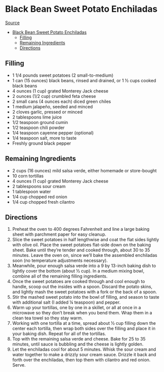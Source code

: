 # Black Bean Sweet Potato Enchiladas

[Source](https://cookieandkate.com/black-bean-sweet-potato-enchiladas/)

- [Black Bean Sweet Potato Enchiladas](#black-bean-sweet-potato-enchiladas)
  - [Filling](#filling)
  - [Remaining Ingredients](#remaining-ingredients)
  - [Directions](#directions)

## Filling

- 1 1/4 pounds sweet potatoes (2 small-to-medium)
- 1 can (15 ounces) black beans, rinsed and drained, or 1 ½ cups cooked black beans
- 4 ounces (1 cup) grated Monterey Jack cheese
- 2 ounces (1/2 cup) crumbled feta cheese
- 2 small cans (4 ounces each) diced green chiles
- 1 medium jalapeño, seeded and minced
- 2 cloves garlic, pressed or minced
- 2 tablespoons lime juice
- 1/2 teaspoon ground cumin
- 1/2 teaspoon chili powder
- 1/4 teaspoon cayenne pepper (optional)
- 1/4 teaspoon salt, more to taste
- Freshly ground black pepper

## Remaining Ingredients

- 2 cups (16 ounces) mild salsa verde, either homemade or store-bought
- 10 corn tortillas
- 4 ounces (1 cup) grated Monterey Jack cheese
- 2 tablespoons sour cream
- 1 tablespoon water
- 1/4 cup chopped red onion
- 1/4 cup chopped fresh cilantro

## Directions

1. Preheat the oven to 400 degrees Fahrenheit and line a large baking sheet with parchment paper for easy cleanup.
1. Slice the sweet potatoes in half lengthwise and coat the flat sides lightly with olive oil. Place the sweet potatoes flat-side down on the baking sheet. Bake until they’re tender and cooked through, about 30 to 35 minutes. Leave the oven on, since we’ll bake the assembled enchiladas soon (no temperature adjustments necessary).
1. Meanwhile, pour enough salsa verde into a 9 by 13-inch baking dish to lightly cover the bottom (about ½ cup). In a medium mixing bowl, combine all of the remaining filling ingredients.
1. Once the sweet potatoes are cooked through and cool enough to handle, scoop out the insides with a spoon. Discard the potato skins, and lightly mash the sweet potatoes with a fork or the back of a spoon.
1. Stir the mashed sweet potato into the bowl of filling, and season to taste with additional salt (I added ¼ teaspoon) and pepper.
1. Warm up your tortillas, one by one in a skillet, or all at once in a microwave so they don’t break when you bend them. Wrap them in a clean tea towel so they stay warm.
1. Working with one tortilla at a time, spread about ½ cup filling down the center each tortilla, then wrap both sides over the filling and place it in your baking dish. Repeat for all of the tortillas.
1. Top with the remaining salsa verde and cheese. Bake for 25 to 35 minutes, until sauce is bubbling and the cheese is lightly golden.
1. Let the enchiladas cool for about 5 minutes. Whisk the sour cream and water together to make a drizzly sour cream sauce. Drizzle it back and forth over the enchiladas, then top them with cilantro and red onion. Serve.
